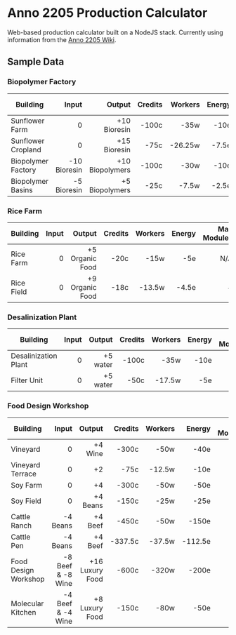 # Anno 2205 Production Calculator

Web-based production calculator built on a NodeJS stack. Currently using information from the [Anno 2205 Wiki](http://anno2205.wikia.com/wiki/).


## Sample Data

### Biopolymer Factory

| Building | Input | Output | Credits | Workers | Energy | Max Modules |
|----------|------:|-------:|--------:|--------:|-------:|------------:|
| Sunflower Farm | 0 | +10 Bioresin | -100c | -35w | -10e | N/A |
| Sunflower Cropland | 0 | +15 Bioresin | -75c | -26.25w | -7.5e | 4 |
| Biopolymer Factory | -10 Bioresin | +10 Biopolymers | -100c | -30w | -10e | N/A
| Biopolymer Basins | -5 Bioresin | +5 Biopolymers | -25c | -7.5w | -2.5e | 8 |


### Rice Farm

| Building | Input | Output | Credits | Workers | Energy | Max Modules |
|----------|------:|-------:|--------:|--------:|-------:|------------:|
| Rice Farm | 0 | +5 Organic Food | -20c | -15w | -5e | N/A
| Rice Field | 0 | +9 Organic Food | -18c | -13.5w | -4.5e | 4 |

### Desalinization Plant

| Building | Input | Output | Credits | Workers | Energy | Max Modules |
|----------|------:|-------:|--------:|--------:|-------:|------------:|
| Desalinization Plant | 0 | +5 water | -100c | -35w | -10e | N/A
| Filter Unit | 0 | +5 water | -50c | -17.5w | -5e | 2 |


### Food Design Workshop

| Building | Input | Output | Credits | Workers | Energy | Max Modules |
|----------|------:|-------:|--------:|--------:|-------:|------------:|
| Vineyard |0 | +4 Wine | -300c | -50w | -40e | N/A |
| Vineyard Terrace | 0 | +2 | -75c | -12.5w | -10e | 4 |
| Soy Farm | 0 | +4 | -300c | -50w | -50e | N/A |
| Soy Field | 0 | +4 Beans | -150c | -25w | -25e | 4 |
| Cattle Ranch | -4 Beans | +4 Beef | -450c | -50w | -150e | N/A |
| Cattle Pen | -4 Beans | +4 Beef | -337.5c | -37.5w | -112.5e | 4 |
| Food Design Workshop | -8 Beef & -8 Wine | +16 Luxury Food | -600c | -320w | -200e | N/A |
| Molecular Kitchen | -4 Beef & -4 Wine | +8 Luxury Food  | -150c | -80w  | -50e | 4 |